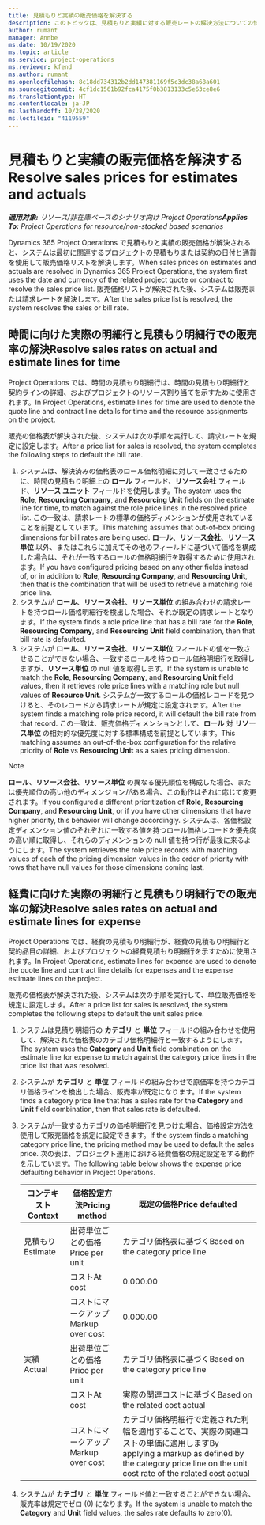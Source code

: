 ```yaml
---
title: 見積もりと実績の販売価格を解決する
description: このトピックは、見積もりと実績に対する販売レートの解決方法についての情報を提供します。
author: rumant
manager: Annbe
ms.date: 10/19/2020
ms.topic: article
ms.service: project-operations
ms.reviewer: kfend
ms.author: rumant
ms.openlocfilehash: 8c18dd734312b2dd147381169f5c3dc38a68a601
ms.sourcegitcommit: 4cf1dc1561b92fca4175f0b3813133c5e63ce8e6
ms.translationtype: HT
ms.contentlocale: ja-JP
ms.lasthandoff: 10/28/2020
ms.locfileid: "4119559"
---
```

# <a name="resolve-sales-prices-for-estimates-and-actuals"></a><span data-ttu-id="b07ab-103">見積もりと実績の販売価格を解決する</span><span class="sxs-lookup"><span data-stu-id="b07ab-103">Resolve sales prices for estimates and actuals</span></span>

<span data-ttu-id="b07ab-104">_**適用対象:** リソース/非在庫ベースのシナリオ向け Project Operations_</span><span class="sxs-lookup"><span data-stu-id="b07ab-104">_**Applies To:** Project Operations for resource/non-stocked based scenarios_</span></span>

<span data-ttu-id="b07ab-105">Dynamics 365 Project Operations で見積もりと実績の販売価格が解決されると、システムは最初に関連するプロジェクトの見積もりまたは契約の日付と通貨を使用して販売価格リストを解決します。</span><span class="sxs-lookup"><span data-stu-id="b07ab-105">When sales prices on estimates and actuals are resolved in Dynamics 365 Project Operations, the system first uses the date and currency of the related project quote or contract to resolve the sales price list.</span></span> <span data-ttu-id="b07ab-106">販売価格リストが解決された後、システムは販売または請求レートを解決します。</span><span class="sxs-lookup"><span data-stu-id="b07ab-106">After the sales price list is resolved, the system resolves the sales or bill rate.</span></span>

## <a name="resolve-sales-rates-on-actual-and-estimate-lines-for-time"></a><span data-ttu-id="b07ab-107">時間に向けた実際の明細行と見積もり明細行での販売率の解決</span><span class="sxs-lookup"><span data-stu-id="b07ab-107">Resolve sales rates on actual and estimate lines for time</span></span>

<span data-ttu-id="b07ab-108">Project Operations では、時間の見積もり明細行は、時間の見積もり明細行と契約ラインの詳細、およびプロジェクトのリソース割り当てを示すために使用されます。</span><span class="sxs-lookup"><span data-stu-id="b07ab-108">In Project Operations, estimate lines for time are used to denote the quote line and contract line details for time and the resource assignments on the project.</span></span>

<span data-ttu-id="b07ab-109">販売の価格表が解決された後、システムは次の手順を実行して、請求レートを規定に設定します。</span><span class="sxs-lookup"><span data-stu-id="b07ab-109">After a price list for sales is resolved, the system completes the following steps to default the bill rate.</span></span>

1. <span data-ttu-id="b07ab-110">システムは、解決済みの価格表のロール価格明細に対して一致させるために、時間の見積もり明細上の **ロール** フィールド、**リソース会社** フィールド、**リソース ユニット** フィールドを使用します。</span><span class="sxs-lookup"><span data-stu-id="b07ab-110">The system uses the **Role**, **Resourcing Company**, and **Resourcing Unit** fields on the estimate line for time, to match against the role price lines in the resolved price list.</span></span> <span data-ttu-id="b07ab-111">この一致は、請求レートの標準の価格ディメンションが使用されていることを前提としています。</span><span class="sxs-lookup"><span data-stu-id="b07ab-111">This matching assumes that out-of-box pricing dimensions for bill rates are being used.</span></span> <span data-ttu-id="b07ab-112">**ロール**、**リソース会社**、**リソース単位** 以外、またはこれらに加えてその他のフィールドに基づいて価格を構成した場合は、それが一致するロールの価格明細行を取得するために使用されます。</span><span class="sxs-lookup"><span data-stu-id="b07ab-112">If you have configured pricing based on any other fields instead of, or in addition to **Role**, **Resourcing Company**, and **Resourcing Unit**, then that is the combination that will be used to retrieve a matching role price line.</span></span>
2. <span data-ttu-id="b07ab-113">システムが **ロール**、**リソース会社**、**リソース単位** の組み合わせの請求レートを持つロール価格明細行を検出した場合、それが既定の請求レートとなります。</span><span class="sxs-lookup"><span data-stu-id="b07ab-113">If the system finds a role price line that has a bill rate for the **Role**, **Resourcing Company**, and **Resourcing Unit** field combination, then that bill rate is defaulted.</span></span>
3. <span data-ttu-id="b07ab-114">システムが **ロール**、**リソース会社**、**リソース単位** フィールドの値を一致させることができない場合、一致するロールを持つロール価格明細行を取得しますが、**リソース単位** の null 値を取得します。</span><span class="sxs-lookup"><span data-stu-id="b07ab-114">If the system is unable to match the **Role**, **Resourcing Company**, and **Resourcing Unit** field values, then it retrieves role price lines with a matching role but null values of **Resource Unit**.</span></span> <span data-ttu-id="b07ab-115">システムが一致するロールの価格レコードを見つけると、そのレコードから請求レートが規定に設定されます。</span><span class="sxs-lookup"><span data-stu-id="b07ab-115">After the system finds a matching role price record, it will default the bill rate from that record.</span></span> <span data-ttu-id="b07ab-116">この一致は、販売価格ディメンションとして、**ロール** 対 **リソース単位** の相対的な優先度に対する標準構成を前提としています。</span><span class="sxs-lookup"><span data-stu-id="b07ab-116">This matching assumes an out-of-the-box configuration for the relative priority of **Role** vs **Resourcing Unit** as a sales pricing dimension.</span></span>

> [!NOTE]
> <span data-ttu-id="b07ab-117">**ロール**、**リソース会社**、**リソース単位** の異なる優先順位を構成した場合、または優先順位の高い他のディメンジョンがある場合、この動作はそれに応じて変更されます。</span><span class="sxs-lookup"><span data-stu-id="b07ab-117">If you configured a different prioritization of **Role**, **Resourcing Company**, and **Resourcing Unit**, or if you have other dimensions that have higher priority, this behavior will change accordingly.</span></span> <span data-ttu-id="b07ab-118">システムは、各価格設定ディメンション値のそれぞれに一致する値を持つロール価格レコードを優先度の高い順に取得し、それらのディメンションの null 値を持つ行が最後に来るようにします。</span><span class="sxs-lookup"><span data-stu-id="b07ab-118">The system retrieves the role price records with matching values of each of the pricing dimension values in the order of priority with rows that have null values for those dimensions coming last.</span></span>

## <a name="resolve-sales-rates-on-actual-and-estimate-lines-for-expense"></a><span data-ttu-id="b07ab-119">経費に向けた実際の明細行と見積もり明細行での販売率の解決</span><span class="sxs-lookup"><span data-stu-id="b07ab-119">Resolve sales rates on actual and estimate lines for expense</span></span>

<span data-ttu-id="b07ab-120">Project Operations では、経費の見積もり明細行が、経費の見積もり明細行と契約品目の詳細、およびプロジェクトの経費見積もり明細行を示すために使用されます。</span><span class="sxs-lookup"><span data-stu-id="b07ab-120">In Project Operations, estimate lines for expense are used to denote the quote line and contract line details for expenses and the expense estimate lines on the project.</span></span>

<span data-ttu-id="b07ab-121">販売の価格表が解決された後、システムは次の手順を実行して、単位販売価格を規定に設定します。</span><span class="sxs-lookup"><span data-stu-id="b07ab-121">After a price list for sales is resolved, the system completes the following steps to default the unit sales price.</span></span>

1. <span data-ttu-id="b07ab-122">システムは見積り明細行の **カテゴリ** と **単位** フィールドの組み合わせを使用して、解決された価格表のカテゴリ価格明細行と一致するようにします。</span><span class="sxs-lookup"><span data-stu-id="b07ab-122">The system uses the **Category** and **Unit** field combination on the estimate line for expense to match against the category price lines in the price list that was resolved.</span></span>
2. <span data-ttu-id="b07ab-123">システムが **カテゴリ** と **単位** フィールドの組み合わせで原価率を持つカテゴリ価格ラインを検出した場合、販売率が既定になります。</span><span class="sxs-lookup"><span data-stu-id="b07ab-123">If the system finds a category price line that has a sales rate for the **Category** and **Unit** field combination, then that sales rate is defaulted.</span></span>
3. <span data-ttu-id="b07ab-124">システムが一致するカテゴリの価格明細行を見つけた場合、価格設定方法を使用して販売価格を規定に設定できます。</span><span class="sxs-lookup"><span data-stu-id="b07ab-124">If the system finds a matching category price line, the pricing method may be used to default the sales price.</span></span> <span data-ttu-id="b07ab-125">次の表は、プロジェクト運用における経費価格の規定設定をする動作を示しています。</span><span class="sxs-lookup"><span data-stu-id="b07ab-125">The following table below shows the expense price defaulting behavior in Project Operations.</span></span>

    | <span data-ttu-id="b07ab-126">コンテキスト</span><span class="sxs-lookup"><span data-stu-id="b07ab-126">Context</span></span> | <span data-ttu-id="b07ab-127">価格設定方法</span><span class="sxs-lookup"><span data-stu-id="b07ab-127">Pricing method</span></span> | <span data-ttu-id="b07ab-128">既定の価格</span><span class="sxs-lookup"><span data-stu-id="b07ab-128">Price defaulted</span></span> |
    | --- | --- | --- |
    | <span data-ttu-id="b07ab-129">見積もり</span><span class="sxs-lookup"><span data-stu-id="b07ab-129">Estimate</span></span> | <span data-ttu-id="b07ab-130">出荷単位ごとの価格</span><span class="sxs-lookup"><span data-stu-id="b07ab-130">Price per unit</span></span> | <span data-ttu-id="b07ab-131">カテゴリ価格表に基づく</span><span class="sxs-lookup"><span data-stu-id="b07ab-131">Based on the category price line</span></span> |
    | &nbsp; | <span data-ttu-id="b07ab-132">コスト</span><span class="sxs-lookup"><span data-stu-id="b07ab-132">At cost</span></span> | <span data-ttu-id="b07ab-133">0.00</span><span class="sxs-lookup"><span data-stu-id="b07ab-133">0.00</span></span> |
    | &nbsp; | <span data-ttu-id="b07ab-134">コストにマークアップ</span><span class="sxs-lookup"><span data-stu-id="b07ab-134">Markup over cost</span></span> | <span data-ttu-id="b07ab-135">0.00</span><span class="sxs-lookup"><span data-stu-id="b07ab-135">0.00</span></span> |
    | <span data-ttu-id="b07ab-136">実績</span><span class="sxs-lookup"><span data-stu-id="b07ab-136">Actual</span></span> | <span data-ttu-id="b07ab-137">出荷単位ごとの価格</span><span class="sxs-lookup"><span data-stu-id="b07ab-137">Price per unit</span></span> | <span data-ttu-id="b07ab-138">カテゴリ価格表に基づく</span><span class="sxs-lookup"><span data-stu-id="b07ab-138">Based on the category price line</span></span> |
    | &nbsp; | <span data-ttu-id="b07ab-139">コスト</span><span class="sxs-lookup"><span data-stu-id="b07ab-139">At cost</span></span> | <span data-ttu-id="b07ab-140">実際の関連コストに基づく</span><span class="sxs-lookup"><span data-stu-id="b07ab-140">Based on the related cost actual</span></span> |
    | &nbsp; | <span data-ttu-id="b07ab-141">コストにマークアップ</span><span class="sxs-lookup"><span data-stu-id="b07ab-141">Markup over cost</span></span> | <span data-ttu-id="b07ab-142">カテゴリ価格明細行で定義された利幅を適用することで、実際の関連コストの単価に適用します</span><span class="sxs-lookup"><span data-stu-id="b07ab-142">By applying a markup as defined by the category price line on the unit cost rate of the related cost actual</span></span> |

4. <span data-ttu-id="b07ab-143">システムが **カテゴリ** と **単位** フィールド値と一致することができない場合、販売率は規定でゼロ (0) になります。</span><span class="sxs-lookup"><span data-stu-id="b07ab-143">If the system is unable to match the **Category** and **Unit** field values, the sales rate defaults to zero(0).</span></span>
